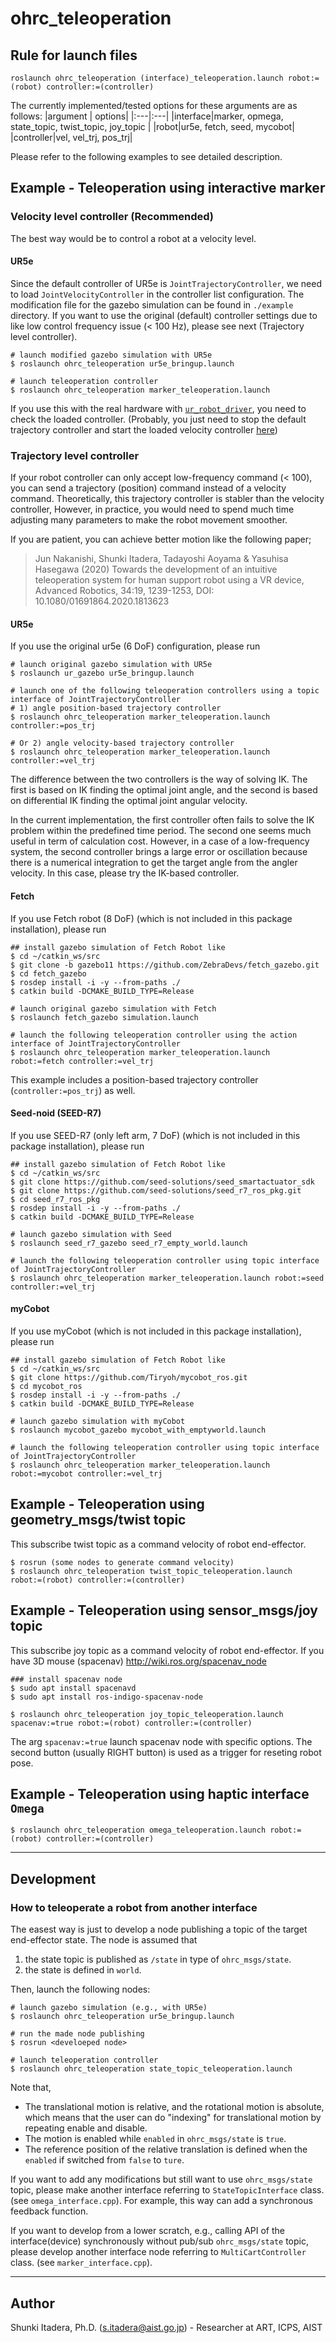# ohrc_teleoperation

## Rule for launch files
```
roslaunch ohrc_teleoperation (interface)_teleoperation.launch robot:=(robot) controller:=(controller)
```

The currently implemented/tested options for these arguments are as follows:
|argument | options|
|:---|:---|
|interface|marker, opmega, state_topic, twist_topic, joy_topic |
|robot|ur5e, fetch, seed, mycobot|
|controller|vel, vel_trj, pos_trj|

Please refer to the following examples to see detailed description.


## Example - Teleoperation using interactive marker


### Velocity level controller (Recommended)
The best way would be to control a robot at a velocity level.

#### UR5e
Since the default controller of UR5e is `JointTrajectoryController`, we need to load `JointVelocityController` in the controller list configuration.
The modification file for the gazebo simulation can be found in `./example` directory.
If you want to use the original (default) controller settings due to like low control frequency issue (< 100 Hz), please see next (Trajectory level controller). 


```
# launch modified gazebo simulation with UR5e
$ roslaunch ohrc_teleoperation ur5e_bringup.launch

# launch teleoperation controller
$ roslaunch ohrc_teleoperation marker_teleoperation.launch
```

If you use this with the real hardware with [`ur_robot_driver`](https://github.com/UniversalRobots/Universal_Robots_ROS_Driver), you need to check the loaded controller. (Probably, you just need to stop the default trajectory controller and start the loaded velocity controller [here](https://github.com/UniversalRobots/Universal_Robots_ROS_Driver/blob/7b6b62bf81f2a032e0b6c7c8e1046cae35e079c7/ur_robot_driver/config/ur5e_controllers.yaml#L129))


### Trajectory level controller
If your robot controller can only accept low-frequency command (< 100), you can send a trajectory (position) command instead of a velocity command.
Theoretically, this trajectory controller is stabler than the velocity controller,
However, in practice, you would need to spend much time adjusting many parameters to make the robot movement smoother.

If you are patient, you can achieve better motion like the following paper;

>Jun Nakanishi, Shunki Itadera, Tadayoshi Aoyama & Yasuhisa Hasegawa (2020) Towards the development of an intuitive teleoperation system for human support robot using a VR device, Advanced Robotics, 34:19, 1239-1253, DOI: 10.1080/01691864.2020.1813623 


#### UR5e
If you use the original ur5e (6 DoF) configuration, please run 
```
# launch original gazebo simulation with UR5e
$ roslaunch ur_gazebo ur5e_bringup.launch

# launch one of the following teleoperation controllers using a topic interface of JointTrajectoryController
# 1) angle position-based trajectory controller
$ roslaunch ohrc_teleoperation marker_teleoperation.launch controller:=pos_trj

# Or 2) angle velocity-based trajectory controller
$ roslaunch ohrc_teleoperation marker_teleoperation.launch controller:=vel_trj
```
The difference between the two controllers is the way of solving IK. The first is based on IK finding the optimal joint angle, and the second is based on differential IK finding the optimal joint angular velocity.

In the current implementation, the first controller often fails to solve the IK problem within the predefined time period. The second one seems much useful in term of calculation cost.
However, in a case of a low-frequency system, the second controller brings a large error or oscillation because there is a numerical integration to get the target angle from the angler velocity. In this case, please try the IK-based controller.


#### Fetch
If you use Fetch robot (8 DoF) (which is not included in this package installation), please run
```
## install gazebo simulation of Fetch Robot like
$ cd ~/catkin_ws/src
$ git clone -b gazebo11 https://github.com/ZebraDevs/fetch_gazebo.git 
$ cd fetch_gazebo
$ rosdep install -i -y --from-paths ./ 
$ catkin build -DCMAKE_BUILD_TYPE=Release

# launch original gazebo simulation with Fetch
$ roslaunch fetch_gazebo simulation.launch

# launch the following teleoperation controller using the action interface of JointTrajectoryController
$ roslaunch ohrc_teleoperation marker_teleoperation.launch robot:=fetch controller:=vel_trj
```
This example includes a position-based trajectory controller (`controller:=pos_trj`) as well.

#### Seed-noid (SEED-R7)
If you use SEED-R7 (only left arm, 7 DoF) (which is not included in this package installation), please run
```
## install gazebo simulation of Fetch Robot like
$ cd ~/catkin_ws/src
$ git clone https://github.com/seed-solutions/seed_smartactuator_sdk
$ git clone https://github.com/seed-solutions/seed_r7_ros_pkg.git
$ cd seed_r7_ros_pkg
$ rosdep install -i -y --from-paths ./ 
$ catkin build -DCMAKE_BUILD_TYPE=Release

# launch gazebo simulation with Seed
$ roslaunch seed_r7_gazebo seed_r7_empty_world.launch

# launch the following teleoperation controller using topic interface of JointTrajectoryController
$ roslaunch ohrc_teleoperation marker_teleoperation.launch robot:=seed controller:=vel_trj
```

#### myCobot 
If you use myCobot (which is not included in this package installation), please run
```
## install gazebo simulation of Fetch Robot like
$ cd ~/catkin_ws/src
$ git clone https://github.com/Tiryoh/mycobot_ros.git
$ cd mycobot_ros
$ rosdep install -i -y --from-paths ./ 
$ catkin build -DCMAKE_BUILD_TYPE=Release

# launch gazebo simulation with myCobot
$ roslaunch mycobot_gazebo mycobot_with_emptyworld.launch

# launch the following teleoperation controller using topic interface of JointTrajectoryController
$ roslaunch ohrc_teleoperation marker_teleoperation.launch robot:=mycobot controller:=vel_trj
```

## Example - Teleoperation using geometry_msgs/twist topic
This subscribe twist topic as a command velocity of robot end-effector.
```
$ rosrun (some nodes to generate command velocity)
$ roslaunch ohrc_teleoperation twist_topic_teleoperation.launch robot:=(robot) controller:=(controller)
```


## Example - Teleoperation using sensor_msgs/joy topic
This subscribe joy topic as a command velocity of robot end-effector.
If you have 3D mouse (spacenav) http://wiki.ros.org/spacenav_node
```
### install spacenav node
$ sudo apt install spacenavd
$ sudo apt install ros-indigo-spacenav-node

$ roslaunch ohrc_teleoperation joy_topic_teleoperation.launch spacenav:=true robot:=(robot) controller:=(controller)
```
The arg `spacenav:=true` launch spacenav node with specific options.
The second button (usually RIGHT button) is used as a trigger for reseting robot pose.



## Example - Teleoperation using haptic interface `Omega`

```
$ roslaunch ohrc_teleoperation omega_teleoperation.launch robot:=(robot) controller:=(controller)
```





---
## Development
### How to teleoperate a robot from another interface
The easest way is just to develop a node publishing a topic of the target end-effector state.
The node is assumed that

1. the state topic is published as ``/state`` in type of ``ohrc_msgs/state``.
1. the state is defined in ``world``.

Then, launch the following nodes: 
```
# launch gazebo simulation (e.g., with UR5e)
$ roslaunch ohrc_teleoperation ur5e_bringup.launch

# run the made node publishing 
$ rosrun <develoeped node> 

# launch teleoperation controller
$ roslaunch ohrc_teleoperation state_topic_teleoperation.launch
```

Note that,
- The translational motion is relative, and the rotational motion is absolute, which means that the user can do "indexing" for translational motion by repeating enable and disable. 
- The motion is enabled while ``enabled`` in ``ohrc_msgs/state`` is ``true``.
- The reference position of the relative translation is defined when the ``enabled`` if switched from `false` to `ture`.

If you want to add any modifications but still want to use `ohrc_msgs/state` topic, please make another interface referring to `StateTopicInterface` class. (see `omega_interface.cpp`). For example, this way can add a synchronous feedback function.

If you want to develop from a lower scratch, e.g., calling API of the interface(device) synchronously without pub/sub `ohrc_msgs/state` topic, please develop another interface node referring to `MultiCartController` class. (see `marker_interface.cpp`).

---
## Author
Shunki Itadera, Ph.D. (s.itadera@aist.go.jp) - Researcher at ART, ICPS, AIST
